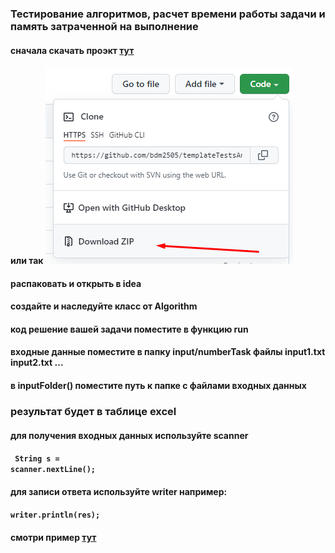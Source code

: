 ### Тестирование алгоритмов, расчет времени работы задачи и память затраченной на выполнение

#### сначала скачать проэкт [тут](https://github.com/bdm2505/templateTestsAndTime/archive/refs/heads/master.zip)
#### или так <img src="/sc.png">
#### распаковать и открыть в idea 
#### создайте и наследуйте класс от Algorithm
#### код решение вашей задачи поместите в функцию run
#### входные данные поместите в папку input/numberTask файлы input1.txt input2.txt ...
#### в inputFolder() поместите путь к папке с файлами входных данных
### результат будет в таблице excel

#### для получения входных данных используйте scanner 
#### <code> String s = scanner.nextLine(); </code>
#### для записи ответа используйте writer например:
#### <code>writer.println(res); </code>
#### смотри пример [тут](./src/main/java/Main.java)
